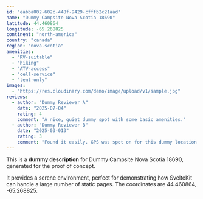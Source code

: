 ```yaml
---
id: "eabba002-602c-448f-9429-cfffb2c21aad"
name: "Dummy Campsite Nova Scotia 18690"
latitude: 44.460864
longitude: -65.268825
continent: "north-america"
country: "canada"
region: "nova-scotia"
amenities:
  - "RV-suitable"
  - "hiking"
  - "ATV-access"
  - "cell-service"
  - "tent-only"
images:
  - "https://res.cloudinary.com/demo/image/upload/v1/sample.jpg"
reviews:
  - author: "Dummy Reviewer A"
    date: "2025-07-04"
    rating: 4
    comment: "A nice, quiet dummy spot with some basic amenities."
  - author: "Dummy Reviewer B"
    date: "2025-03-013"
    rating: 3
    comment: "Found it easily. GPS was spot on for this dummy location."
---
```


This is a **dummy description** for Dummy Campsite Nova Scotia 18690, generated for the proof of concept.

It provides a serene environment, perfect for demonstrating how SvelteKit can handle a large number of static pages. The coordinates are 44.460864, -65.268825.
